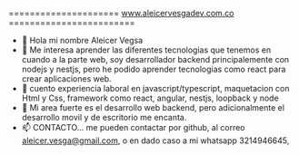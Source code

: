 =====================   www.aleicervesgadev.com.co  ========================
- 👋 Hola mi nombre Aleicer Vegsa
- 👀 Me interesa aprender las diferentes tecnologias que tenemos en cuando a la parte web, soy desarrollador backend principalemente con nodejs y nestjs, pero he podido   aprender tecnologias como react para crear aplicaciones web.   
- 🌱 cuento experiencia laboral en javascript/typescript, maquetacion con Html y Css, framework como react, angular, nestjs, loopback y node 
- 💞️ Mi area fuerte es el desarrollo web backend, pero adicionalmente el desarrollo movil y de escritorio me encanta.
- 📫 CONTACTO... me pueden contactar por github, al correo aleicer.vesga@gmail.com, o en dado caso a mi whatsapp 3214946645, 
